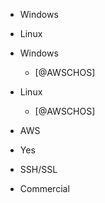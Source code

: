 



- Windows

- Linux



- Windows
    - [@AWSCHOS]
- Linux
    - [@AWSCHOS]


- AWS





- Yes














- SSH/SSL






























- Commercial




